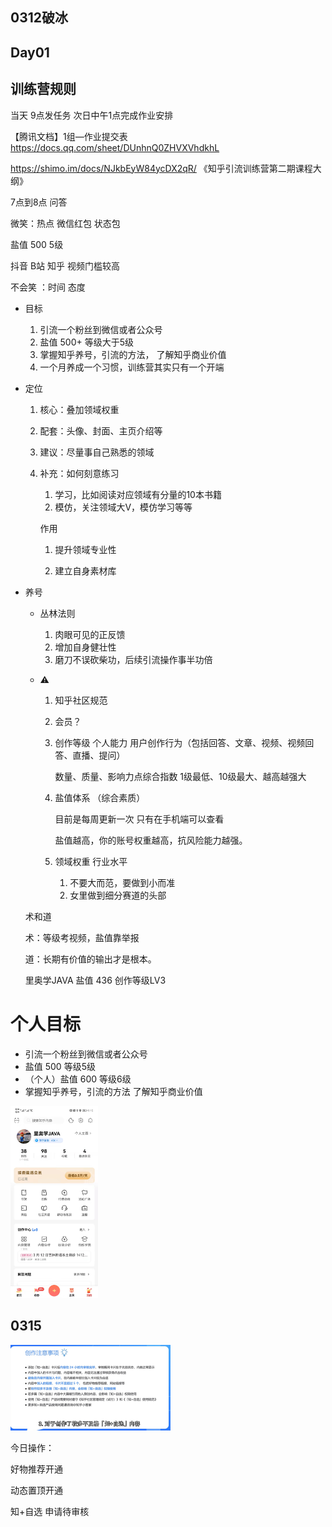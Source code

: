 ## 0312破冰

## Day01 

## 训练营规则

当天 9点发任务 次日中午1点完成作业安排

【腾讯文档】1组—作业提交表
https://docs.qq.com/sheet/DUnhnQ0ZHVXVhdkhL

https://shimo.im/docs/NJkbEyW84ycDX2qR/ 《知乎引流训练营第二期课程大纲》

7点到8点 问答



微笑：热点 微信红包 状态包

盐值 500 5级

抖音 B站 知乎 视频门槛较高



 不会笑 ：时间 态度

- 目标 
   
  1. 引流一个粉丝到微信或者公众号
   2. 盐值 500+  等级大于5级
  3. 掌握知乎养号，引流的方法， 了解知乎商业价值
   4. 一个月养成一个习惯，训练营其实只有一个开端
   
   
   
- 定位 

  1. 核心：叠加领域权重

  2. 配套：头像、封面、主页介绍等

  3. 建议：尽量事自己熟悉的领域

  4. 补充：如何刻意练习 

     1. 学习，比如阅读对应领域有分量的10本书籍
     2. 模仿，关注领域大V，模仿学习等等

     作用

     1. 提升领域专业性

     2. 建立自身素材库

- 养号 

   - 丛林法则

      1. 肉眼可见的正反馈
      2. 增加自身健壮性
      3. 磨刀不误砍柴功，后续引流操作事半功倍

   - ⚠️

      1. 知乎社区规范

      2. 会员？

      3. 创作等级 个人能力
         用户创作行为（包括回答、文章、视频、视频回答、直播、提问）

         数量、质量、影响力点综合指数   1级最低、10级最大、越高越强大

      4. 盐值体系 （综合素质） 

         目前是每周更新一次 只有在手机端可以查看

         盐值越高，你的账号权重越高，抗风险能力越强。

      5. 领域权重 行业水平

         1. 不要大而范，要做到小而准
         2. 女里做到细分赛道的头部

   术和道

   术：等级考视频，盐值靠举报

   道：长期有价值的输出才是根本。

   

   里奥学JAVA 盐值 436 创作等级LV3

# 个人目标

- 引流一个粉丝到微信或者公众号
- 盐值 500 等级5级
- （个人）盐值 600 等级6级
- 掌握知乎养号，引流的方法 了解知乎商业价值

<img src="image-20220313211523699.png" alt="image-20220313211523699" style="zoom:30%;" />

## 0315

<img src="image-20220315072846394.png" alt="image-20220315072846394" style="zoom:25%;" />

今日操作：

好物推荐开通

动态置顶开通

知+自选 申请待审核

